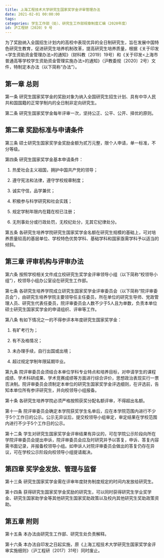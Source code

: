 ```yaml
---
title: 上海工程技术大学研究生国家奖学金评审管理办法
date: 2021-02-01 00:00:00
tags: 
categories: 学生工作部（处）、研究生工作部规章制度汇编（2020年度）
id: 沪工程研〔2020〕9 号
---
```


为了奖励纳入全国招生计划内的高校中表现优异的全日制研究生，旨在发展中国特色研究生教育，促进研究生培养机制改革，提高研究生培养质量，根据《关于印发<学生资助资金管理办法>的通知》（财科教〔2019〕19号）和《关于印发<上海市普通高等学校学生资助资金管理实施办法>的通知》（沪教委规〔2020〕2号）文件，特制定本办法（以下简称“办法”）。

## 第一章 总则

第一条 研究生国家奖学金的奖励对象为纳入全国研究生招生计划、具有中华人民共和国国籍的正常学制内的全日制非定向研究生。

第二条 研究生国家奖学金每年评审一次，坚持公正、公平、公开、择优的原则。

## 第二章 奖励标准与申请条件

第三条 硕士研究生国家奖学金奖励金额为贰万元整，限个人申请，单一标准，不分等级。

第四条 研究生国家奖学金基本申请条件：

1. 热爱社会主义祖国，拥护中国共产党的领导；

2. 遵守宪法和法律，遵守学校规章制度；

3. 诚实守信，品学兼优；

4. 积极参与科学研究和社会实践；

5. 规定学制年限内在籍在校已注册；

6. 无刑事处分或行政处罚，无校纪处分，无其它纪律处分。

第五条 各研究生培养学院研究生国家奖学金名额在研究生规模的基础上，可对培养质量较高的基层单位、学校特色优势学科、基础学科和国家亟需学科予以适当的倾斜。

## 第三章 评审机构与评审办法

第六条 按照学校相关文件成立校研究生奖学金评审领导小组（以下简称“校领导小组”），校领导小组办公室设在研究生工作部。

第七条 各研究生培养学院成立研究生国家奖学金评审委员会（以下简称“院评审委员会”），由研究生培养学院主要领导任主任委员，所在单位的研究生导师、党政管理人员、研究生代表任委员，院评审委员会人数不少于5人且为单数，负责本单位硕士研究生国家奖学金的申请组织、评审等工作。

第八条 有如下情况之一的不得参评本年度研究生国家奖学金：

1. 有旷考行为；

2. 有不及格情况；

3. 未办理手续，自行出国或出境；

4. 超过规定学制年限延期毕业。

第九条 院评审委员会须结合本单位学科专业特点和培养目标，对申请学生的课程成绩、学术科研成果、学术竞赛成绩等方面进行综合评价，思想政治表现实行一票否决制。院评审委员会须制定本单位的研究生国家奖学金评选细则，在评选前，告知本单位所有参评研究生，并向校领导小组报备。

第十条 各研究生培养学院必须严格按照获奖分配名额评审，不得超出名额。

第十一条 院评审委员会确定本学院获奖学生名单后，应在本学院范围内进行不少于5个工作日的公示。公示无异议后，提交校领导小组审定，审定结果在学校范围内进行不少于5个工作日的公示。

第十二条 学生对研究生国家奖学金评审结果有异议的，可在学院公示阶段向所在学院评审委员会提出申诉，院评审委员会应及时研究并予以答复，申诉、答复内容需书面记录，并报备校领导小组。如申诉人对院评审委员会做出的答复仍存在异议，可在学校公示阶段向校领导小组提请裁决。

## 第四章 奖学金发放、管理与监督

第十三条 研究生国家奖学金需在评审年度财务制度规定的时间内发放给研究生。

第十四条 获得研究生国家奖学金奖励的研究生，可以同时获得研究生学业奖学金、研究生国家助学金等其他研究生国家奖助政策以及校内其他研究生奖助政策资助。

## 第五章 附则

第十五条 本办法由研究生工作部、研究生处负责解释。

第十六条 本办法自印发之日起实施，原《上海工程技术大学研究生国家奖学金评审实施细则》（沪工程研〔2017〕31号）同时废止。
